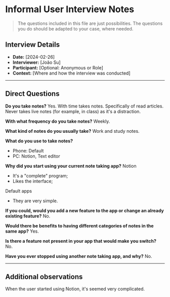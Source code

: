 # Informal User Interview Notes 

> 	The questions included in this file are just possibilities. The questions you do should be adapted to your case, where needed.

## Interview Details 
- **Date:** [2024-02-26] 
- **Interviewer:** [João Su] 
- **Participant:** [Optional: Anonymous or Role] 
- **Context:** [Where and how the interview was conducted] 

--- 

## Direct Questions

 **Do you take notes?**
Yes. With time takes notes.
Specifically of read articles.
Never takes live notes (for example, in class) as it's a distraction.

 **With what frequency do you take notes?**
Weekly.

 **What kind of notes do you usually take?**
Work and study notes.

 **What do you use to take notes?**
- Phone: Default
- PC: Notion, Text editor


 **Why did you start using your current note taking app?**
Notion
- It's a "complete" program;
- Likes the interface;

Default apps
- They are very simple.

 **If you could, would you add a new feature to the app or change an already existing feature?**
No.

 **Would there be benefits to having different categories of notes in the same app?**
Yes.

 **Is there a feature not present in your app that would make you switch?**
No.

 **Have you ever stopped using another note taking app, and why?**
No.

---
## Additional observations
When the user started using Notion, it's seemed very complicated.
